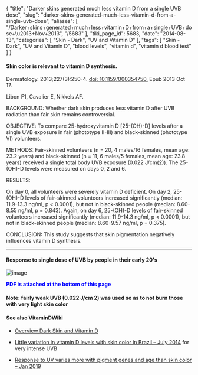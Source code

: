 {
    "title": "Darker skins generated much less vitamin D from a single UVB dose",
    "slug": "darker-skins-generated-much-less-vitamin-d-from-a-single-uvb-dose",
    "aliases": [
        "/Darker+skins+generated+much+less+vitamin+D+from+a+single+UVB+dose+\u2013+Nov+2013",
        "/5683"
    ],
    "tiki_page_id": 5683,
    "date": "2014-08-13",
    "categories": [
        "Skin - Dark",
        "UV and Vitamin D"
    ],
    "tags": [
        "Skin - Dark",
        "UV and Vitamin D",
        "blood levels",
        "vitamin d",
        "vitamin d blood test"
    ]
}


#### Skin color is relevant to vitamin D synthesis.

Dermatology. 2013;227(3):250-4. [doi: 10.1159/000354750.](https://doi.org/10.1159/000354750.) Epub 2013 Oct 17.

Libon F1, Cavalier E, Nikkels AF.

BACKGROUND: Whether dark skin produces less vitamin D after UVB radiation than fair skin remains controversial.

OBJECTIVE: To compare 25-hydroxyvitamin D <span>[25-(OH)-D]</span> levels after a single UVB exposure in fair (phototype II-III) and black-skinned (phototype VI) volunteers.

METHODS: Fair-skinned volunteers (n = 20, 4 males/16 females, mean age: 23.2 years) and black-skinned (n = 11, 6 males/5 females, mean age: 23.8 years) received a single total body UVB exposure (0.022 J/cm(2)). The 25-(OH)-D levels were measured on days 0, 2 and 6.

RESULTS:

On day 0, all volunteers were severely vitamin D deficient. On day 2, 25-(OH)-D levels of fair-skinned volunteers increased significantly (median: 11.9-13.3 ng/ml, p < 0.0001), but not in black-skinned people (median: 8.60-8.55 ng/ml, p = 0.843). Again, on day 6, 25-(OH)-D levels of fair-skinned volunteers increased significantly (median: 11.9-14.3 ng/ml, p < 0.0001), but not in black-skinned people (median: 8.60-9.57 ng/ml, p = 0.375).

CONCLUSION: This study suggests that skin pigmentation negatively influences vitamin D synthesis.

---

#### Response to single dose of UVB by people in their early 20's

<img src="https://d1bk1kqxc0sym.cloudfront.net/attachments/jpeg/darker-skin-uvb-edited.jpg" alt="image">

 **<span style="color:#00F;">PDF is attached at the bottom of this page</span>** 

#### Note: fairly weak UVB (0.022 J/cm 2) was used so as to not burn those with very light skin color

#### See also VitaminDWiki

* [Overview Dark Skin and Vitamin D](/posts/overview-dark-skin-and-vitamin-d)

* [Little variation in vitamin D levels with skin color in Brazil – July 2014](/posts/little-variation-in-vitamin-d-levels-with-skin-color-in-brazil)  for very intense UVB

* [Response to UV varies more with pigment genes and age than skin color – Jan 2019](/posts/response-to-uv-varies-more-with-pigment-genes-and-age-than-skin-color)